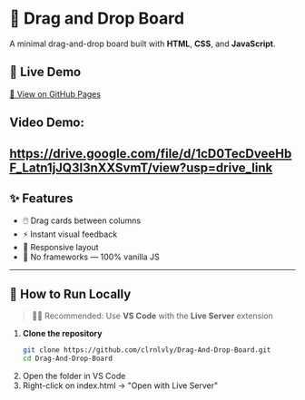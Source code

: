 # 🧲 Drag and Drop Board

A minimal drag-and-drop board built with **HTML**, **CSS**, and **JavaScript**. 
## 🔗 Live Demo  
[🔗 View on GitHub Pages](https://clrnlvly.github.io/Drag-And-Drop-Board/)

## Video Demo:
https://drive.google.com/file/d/1cD0TecDveeHbF_Latn1jJQ3l3nXXSvmT/view?usp=drive_link
---

## ✨ Features

- 🖱️ Drag cards between columns
- ⚡ Instant visual feedback
- 📱 Responsive layout
- 🧩 No frameworks — 100% vanilla JS

---

## 🚀 How to Run Locally

> 🧑‍💻 Recommended: Use **VS Code** with the **Live Server** extension

1. **Clone the repository**
   ```bash
   git clone https://github.com/clrnlvly/Drag-And-Drop-Board.git
   cd Drag-And-Drop-Board
2. Open the folder in VS Code
3. Right-click on index.html → "Open with Live Server"
